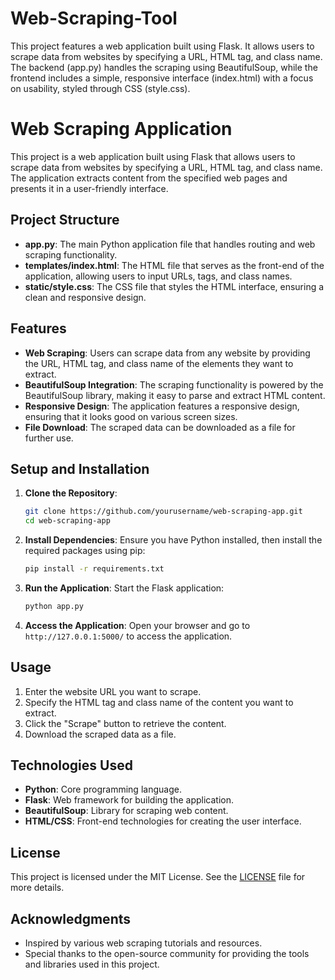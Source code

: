 # Web-Scraping-Tool
This project features a web application built using Flask. It allows users to scrape data from websites by specifying a URL, HTML tag, and class name. The backend (app.py) handles the scraping using BeautifulSoup, while the frontend includes a simple, responsive interface (index.html) with a focus on usability, styled through CSS (style.css).
​
# Web Scraping Application

This project is a web application built using Flask that allows users to scrape data from websites by specifying a URL, HTML tag, and class name. The application extracts content from the specified web pages and presents it in a user-friendly interface.

## Project Structure

- **app.py**: The main Python application file that handles routing and web scraping functionality.
- **templates/index.html**: The HTML file that serves as the front-end of the application, allowing users to input URLs, tags, and class names.
- **static/style.css**: The CSS file that styles the HTML interface, ensuring a clean and responsive design.

## Features

- **Web Scraping**: Users can scrape data from any website by providing the URL, HTML tag, and class name of the elements they want to extract.
- **BeautifulSoup Integration**: The scraping functionality is powered by the BeautifulSoup library, making it easy to parse and extract HTML content.
- **Responsive Design**: The application features a responsive design, ensuring that it looks good on various screen sizes.
- **File Download**: The scraped data can be downloaded as a file for further use.

## Setup and Installation

1. **Clone the Repository**:
    ```bash
    git clone https://github.com/yourusername/web-scraping-app.git
    cd web-scraping-app
    ```

2. **Install Dependencies**:
    Ensure you have Python installed, then install the required packages using pip:
    ```bash
    pip install -r requirements.txt
    ```

3. **Run the Application**:
    Start the Flask application:
    ```bash
    python app.py
    ```

4. **Access the Application**:
    Open your browser and go to `http://127.0.0.1:5000/` to access the application.

## Usage

1. Enter the website URL you want to scrape.
2. Specify the HTML tag and class name of the content you want to extract.
3. Click the "Scrape" button to retrieve the content.
4. Download the scraped data as a file.

## Technologies Used

- **Python**: Core programming language.
- **Flask**: Web framework for building the application.
- **BeautifulSoup**: Library for scraping web content.
- **HTML/CSS**: Front-end technologies for creating the user interface.

## License

This project is licensed under the MIT License. See the [LICENSE](LICENSE) file for more details.

## Acknowledgments

- Inspired by various web scraping tutorials and resources.
- Special thanks to the open-source community for providing the tools and libraries used in this project.
